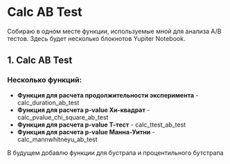 # Calc AB Test
Собираю в одном месте функции, используемые мной для анализа A/B тестов.
Здесь будет несколько блокнотов Yupiter Notebook.
## 1. Calc AB Test
### Несколько функций:
- **Функция для расчета продолжительности эксперимента** - calc_duration_ab_test
- **Функция для расчета p-value Хи-квадрат** - calc_pvalue_chi_square_ab_test
- **Функция для расчета p-value Т-тест** - calc_ttest_ab_test
- **Функция для расчета p-value Манна-Уитни** - calc_mannwhitneyu_ab_test

В будущем добавлю функции для бустрапа и процентильного бутстрапа
